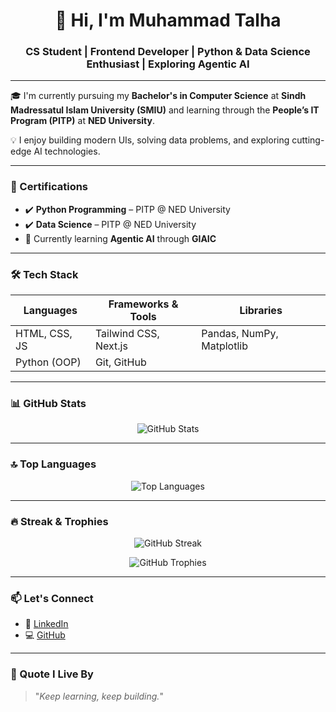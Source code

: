<h1 align="center">👋 Hi, I'm Muhammad Talha</h1>
<h3 align="center">CS Student | Frontend Developer | Python & Data Science Enthusiast | Exploring Agentic AI</h3>

---

🎓 I'm currently pursuing my **Bachelor's in Computer Science** at **Sindh Madressatul Islam University (SMIU)** and learning through the **People’s IT Program (PITP)** at **NED University**.

💡 I enjoy building modern UIs, solving data problems, and exploring cutting-edge AI technologies.

---

### 🚀 Certifications
- ✔️ **Python Programming** – PITP @ NED University  
- ✔️ **Data Science** – PITP @ NED University  
- 🧠 Currently learning **Agentic AI** through **GIAIC**

---

### 🛠️ Tech Stack
| Languages        | Frameworks & Tools               | Libraries                 |
|------------------|----------------------------------|---------------------------|
| HTML, CSS, JS    | Tailwind CSS, Next.js            | Pandas, NumPy, Matplotlib |
| Python (OOP)     | Git, GitHub                      |                           |

---

### 📊 GitHub Stats
<p align="center">
  <img src="https://github-readme-stats.vercel.app/api?username=M-Talha183&show_icons=true&theme=github_dark&count_private=true&hide=prs" alt="GitHub Stats" />
</p>

---

### 🔝 Top Languages
<p align="center">
  <img src="https://github-readme-stats.vercel.app/api/top-langs/?username=M-Talha183&layout=compact&theme=github_dark&langs_count=8" alt="Top Languages" />
</p>

---

### 🔥 Streak & Trophies
<p align="center">
  <img src="https://streak-stats.demolab.com?user=M-Talha183&theme=dark&hide_border=false" alt="GitHub Streak" />
</p>

<p align="center">
  <img src="https://github-profile-trophy.vercel.app/?username=M-Talha183&theme=darkhub&no-bg=true&no-frame=true" alt="GitHub Trophies" />
</p>

---

### 📫 Let's Connect
- 💼 [LinkedIn](https://www.linkedin.com/in/muhammad-talha-4b17522bb)
- 💻 [GitHub](https://github.com/M-Talha183)

---

### 💬 Quote I Live By
> "_Keep learning, keep building._"
